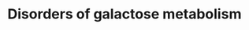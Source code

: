 ---
annotations:
- id: DOID:14695
  parent: genetic disease
  type: Disease Ontology
  value: galactokinase deficiency
- id: DOID:0080570
  parent: genetic disease
  type: Disease Ontology
  value: congenital disorder of glycosylation It
- id: PW:0000013
  parent: disease pathway
  type: Pathway Ontology
  value: disease pathway
- id: PW:0000002
  parent: classic metabolic pathway
  type: Pathway Ontology
  value: classic metabolic pathway
- id: PW:0000640
  parent: classic metabolic pathway
  type: Pathway Ontology
  value: glycolysis pathway
- id: DOID:2747
  parent: genetic disease
  type: Disease Ontology
  value: glycogen storage disease
- id: DOID:0111458
  parent: genetic disease
  type: Disease Ontology
  value: galactose epimerase deficiency
- id: DOID:2750
  parent: genetic disease
  type: Disease Ontology
  value: glycogen storage disease IV
- id: DOID:9870
  parent: genetic disease
  type: Disease Ontology
  value: galactosemia
- id: PW:0000306
  parent: classic metabolic pathway
  type: Pathway Ontology
  value: altered galactose metabolic pathway
- id: PW:0000042
  parent: classic metabolic pathway
  type: Pathway Ontology
  value: galactose metabolic pathway
- id: PW:0002093
  parent: disease pathway
  type: Pathway Ontology
  value: GALE deficiency pathway
- id: DOID:0050579
  parent: genetic disease
  type: Disease Ontology
  value: glycogen storage disease XV
- id: DOID:2754
  parent: genetic disease
  type: Disease Ontology
  value: glycogen storage disease VI
- id: PW:0000005
  parent: classic metabolic pathway
  type: Pathway Ontology
  value: carbohydrate metabolic pathway
authors:
- Alexandrabosch
- EnzoChiaradia
- Egonw
- DeSl
- Larsgw
description: 'Galactose is converted into glucose 1-phosphate (G1P) through a series
  of steps called the Leloir pathway. The first step of the pathway is the phosphorylation
  of galactose by galactokinase (encoded GALK1) to yield galactose 1-phosphate. Conversion
  of galactose 1-phosphate to G1P requires the transfer of UDP from UDP-glucose catalyzed
  by GALT. UDP-galactose is converted to UDP-glucose by GALE. Glucose-1-phosphate
  is converted to glucose-6-phosphate by phosphoglucomutase (PGM) and vice versa.
  There are two known disorders concerning the uptake transports of galactose (SGLT1
  and GLUT2 deficiency) and three known disorders of galactose metabolism: galactokinase
  deficiency (GALK-D), galactose 1-phosphate uridyltransferase deficiency (galactosemia,
  GALT-D) and uridine diphosphate galactose 4-epimerase deficiency (GALE-D). Among
  these, galactosemia is the most common and most severe. This pathway was inspired
  by Chapter 18, figure 18.3 of the book of Blau (4th edition; ISBN: 978-3-642-40337-8). '
last-edited: 2023-02-01
organisms:
- Homo sapiens
redirect_from:
- /index.php/Pathway:WP5173
- /instance/WP5173
- /instance/WP5173_rr125325
revision: r125325
schema-jsonld:
- '@context': https://schema.org/
  '@id': https://wikipathways.github.io/pathways/WP5173.html
  '@type': Dataset
  creator:
    '@type': Organization
    name: WikiPathways
  description: 'Galactose is converted into glucose 1-phosphate (G1P) through a series
    of steps called the Leloir pathway. The first step of the pathway is the phosphorylation
    of galactose by galactokinase (encoded GALK1) to yield galactose 1-phosphate.
    Conversion of galactose 1-phosphate to G1P requires the transfer of UDP from UDP-glucose
    catalyzed by GALT. UDP-galactose is converted to UDP-glucose by GALE. Glucose-1-phosphate
    is converted to glucose-6-phosphate by phosphoglucomutase (PGM) and vice versa.
    There are two known disorders concerning the uptake transports of galactose (SGLT1
    and GLUT2 deficiency) and three known disorders of galactose metabolism: galactokinase
    deficiency (GALK-D), galactose 1-phosphate uridyltransferase deficiency (galactosemia,
    GALT-D) and uridine diphosphate galactose 4-epimerase deficiency (GALE-D). Among
    these, galactosemia is the most common and most severe. This pathway was inspired
    by Chapter 18, figure 18.3 of the book of Blau (4th edition; ISBN: 978-3-642-40337-8). '
  keywords:
  - AKR1B1
  - D-galactonate
  - GALE
  - GALK1
  - GALT
  - GBE1
  - GYG1
  - GYG2
  - GYS1
  - GYS2
  - Galactitol
  - Galactose-1-phosphate
  - Glucose-1-phosphate
  - Glucose-6-phosphate
  - Glycogen
  - PGM1
  - PYGL
  - SLC2A2
  - SLC5A1
  - UDP-galactose
  - UDP-glucose
  - galactose
  - galactose dehydrogenase
  - glycogen (n+1)
  license: CC0
  name: 'Disorders of galactose metabolism '
seo: CreativeWork
title: 'Disorders of galactose metabolism '
wpid: WP5173
---